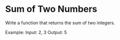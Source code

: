 # Sum of Two Numbers

Write a function that returns the sum of two integers.

Example:
Input: 2, 3
Output: 5
